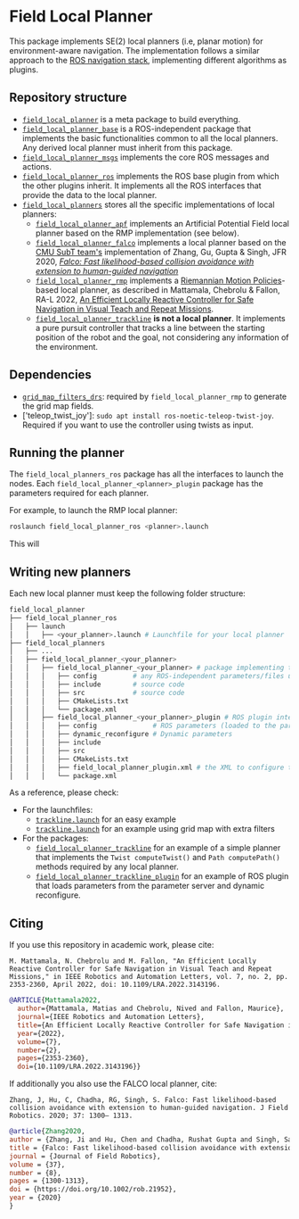 # Field Local Planner

This package implements SE(2) local planners (i.e, planar motion) for environment-aware navigation.
The implementation follows a similar approach to the [ROS navigation stack](https://github.com/ros-planning/navigation), implementing different algorithms as plugins.

## Repository structure
- [`field_local_planner`](field_local_planner/) is a meta package to build everything.
- [`field_local_planner_base`](field_local_planner_base/) is a ROS-independent package that implements the basic functionalities common to all the local planners. Any derived local planner must inherit from this package.
- [`field_local_planner_msgs`](field_local_planner_msgs/) implements the core ROS messages and actions.
- [`field_local_planner_ros`](field_local_planner_ros/) implements the ROS base plugin from which the other plugins inherit. It implements all the ROS interfaces that provide the data to the local planner.
- [`field_local_planners`](field_local_planners/) stores all the specific implementations of local planners:
  - [`field_local_planner_apf`](field_local_planners/field_local_planner_apf/) implements an Artificial Potential Field local planner based on the RMP implementation (see below).
  - [`field_local_planner_falco`](field_local_planners/field_local_planner_falco/) implements a local planner based on the [CMU SubT team's](https://github.com/HongbiaoZ/autonomous_exploration_development_environment/tree/noetic/src/local_planner) implementation of Zhang, Gu, Gupta & Singh, JFR 2020, [_Falco: Fast likelihood-based collision avoidance with extension to human-guided navigation_](https://onlinelibrary.wiley.com/doi/abs/10.1002/rob.21952)
  - [`field_local_planner_rmp`](field_local_planners/field_local_planner_rmp/) implements a [Riemannian Motion Policies](https://arxiv.org/abs/1801.02854)-based local planner, as described in Mattamala, Chebrolu & Fallon, RA-L 2022, [An Efficient Locally Reactive Controller for Safe Navigation in Visual Teach and Repeat Missions](https://ieeexplore.ieee.org/document/9682571).
  - [`field_local_planner_trackline`](field_local_planners/field_local_planner_trackline/) **is not a local planner**. It implements a pure pursuit controller that tracks a line between the starting position of the robot and the goal, not considering any information of the environment.

## Dependencies
- [`grid_map_filters_drs`](https://github.com/ori-drs/grid_map_filters_drs): required by `field_local_planner_rmp` to generate the grid map fields.
- ['teleop_twist_joy']: `sudo apt install ros-noetic-teleop-twist-joy`. Required if you want to use the controller using twists as input.

## Running the planner
The `field_local_planners_ros` package has all the interfaces to launch the nodes. Each `field_local_planner_<planner>_plugin` package has the parameters required for each planner.

For example, to launch the RMP local planner:
```sh
roslaunch field_local_planner_ros <planner>.launch
```
This will 

## Writing new planners
Each new local planner must keep the following folder structure:

```sh
field_local_planner
├── field_local_planner_ros
│   ├── launch
│   │   ├── <your_planner>.launch # Launchfile for your local planner
├── field_local_planners
│   ├── ...
│   ├── field_local_planner_<your_planner>
│   │   ├── field_local_planner_<your_planner> # package implementing the local planner with the computeTwist() and computePath() methods
│   │   │   ├── config         # any ROS-independent parameters/files used by the planner
│   │   │   ├── include        # source code
│   │   │   ├── src            # source code
│   │   │   ├── CMakeLists.txt
│   │   │   └── package.xml
│   │   ├── field_local_planner_<your_planner>_plugin # ROS plugin interface that loads parameters from parameter server/dynamic reconfigure and publishes extra visualizations
│   │   │   ├── config              # ROS parameters (loaded to the parameter server)
│   │   │   ├── dynamic_reconfigure # Dynamic parameters
│   │   │   ├── include
│   │   │   ├── src
│   │   │   ├── CMakeLists.txt
│   │   │   ├── field_local_planner_plugin.xml # the XML to configure the plugin
│   │   │   └── package.xml
```

As a reference, please check:
- For the launchfiles: 
  - [`trackline.launch`](field_local_planner_ros/launch/trackline.launch) for an easy example
  - [`trackline.launch`](field_local_planner_ros/launch/rmp.launch) for an example using grid map with extra filters
- For the packages:
  - [`field_local_planner_trackline`](field_local_planners/field_local_planner_trackline/field_local_planner_trackline) for an example of a simple planner that implements the `Twist computeTwist()` and `Path computePath()` methods required by any local planner.
  - [`field_local_planner_trackline_plugin`](field_local_planners/field_local_planner_trackline/field_local_planner_trackline_plugin) for an example of ROS plugin that loads parameters from the parameter server and dynamic reconfigure.


## Citing
If you use this repository in academic work, please cite:

```
M. Mattamala, N. Chebrolu and M. Fallon, "An Efficient Locally Reactive Controller for Safe Navigation in Visual Teach and Repeat Missions," in IEEE Robotics and Automation Letters, vol. 7, no. 2, pp. 2353-2360, April 2022, doi: 10.1109/LRA.2022.3143196.
```

```bibtex
@ARTICLE{Mattamala2022,
  author={Mattamala, Matias and Chebrolu, Nived and Fallon, Maurice},
  journal={IEEE Robotics and Automation Letters}, 
  title={An Efficient Locally Reactive Controller for Safe Navigation in Visual Teach and Repeat Missions}, 
  year={2022},
  volume={7},
  number={2},
  pages={2353-2360},
  doi={10.1109/LRA.2022.3143196}}
```

If additionally you also use the FALCO local planner, cite:
```
Zhang, J, Hu, C, Chadha, RG, Singh, S. Falco: Fast likelihood-based collision avoidance with extension to human-guided navigation. J Field Robotics. 2020; 37: 1300– 1313.
```

```bibtex
@article{Zhang2020,
author = {Zhang, Ji and Hu, Chen and Chadha, Rushat Gupta and Singh, Sanjiv},
title = {Falco: Fast likelihood-based collision avoidance with extension to human-guided navigation},
journal = {Journal of Field Robotics},
volume = {37},
number = {8},
pages = {1300-1313},
doi = {https://doi.org/10.1002/rob.21952},
year = {2020}
}

```